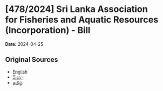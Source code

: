 # [478/2024] Sri Lanka Association for Fisheries and Aquatic Resources (Incorporation) - Bill

**Date:** 2024-04-25

## Original Sources

- [English](https://documents.gov.lk/view/bills/2024/4/478-2024_E.pdf)
- [සිංහල](https://documents.gov.lk/view/bills/2024/4/478-2024_S.pdf)
- [தமிழ்](https://documents.gov.lk/view/bills/2024/4/478-2024_T.pdf)
